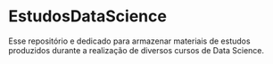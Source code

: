 # EstudosDataScience
Esse repositório e dedicado para armazenar materiais de estudos produzidos durante a realização de diversos cursos de Data Science.
